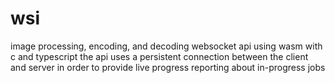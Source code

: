 # wsi
image processing, encoding, and decoding websocket api using wasm with c and typescript
the api uses a persistent connection between the client and server in order to provide live progress reporting about in-progress jobs